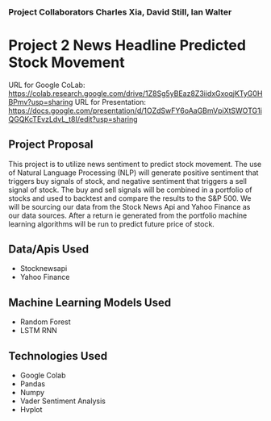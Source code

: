 ### Project Collaborators Charles Xia, David Still, Ian Walter

# Project 2 News Headline Predicted Stock Movement

URL for Google CoLab: https://colab.research.google.com/drive/1Z8Sg5yBEaz8Z3iidxGxoqjKTyG0HBPmv?usp=sharing
URL for Presentation: https://docs.google.com/presentation/d/1OZdSwFY6oAaGBmVpiXtSWOTG1iQGQKcTEvzLdvL_t8I/edit?usp=sharing

## Project Proposal
This project is to utilize news sentiment to predict stock movement. The use of Natural Language Processing (NLP) will generate positive sentiment that triggers buy signals of stock, and negative sentiment that triggers a sell signal of stock. The buy and sell signals will be combined in a portfolio of stocks and used to backtest and compare the results to the S&P 500. We will be sourcing our data from the Stock News Api and Yahoo Finance as our data sources. After a return ie generated from the portfolio machine learning algorithms will be run to predict future price of stock.

## Data/Apis Used
- Stocknewsapi
- Yahoo Finance

## Machine Learning Models Used
- Random Forest
- LSTM RNN

## Technologies Used
- Google Colab
- Pandas
- Numpy
- Vader Sentiment Analysis
- Hvplot

